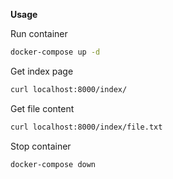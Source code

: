 **Usage**


Run container
```sh
docker-compose up -d
```

Get index page
```sh
curl localhost:8000/index/
```

Get file content
```sh
curl localhost:8000/index/file.txt
```

Stop container
```sh
docker-compose down 
```

